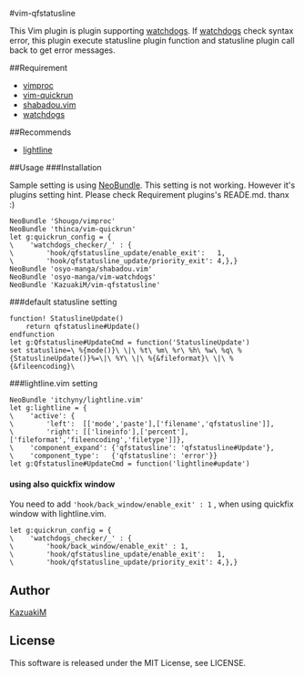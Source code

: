 #vim-qfstatusline

This Vim plugin is plugin supporting [watchdogs](https://github.com/osyo-manga/vim-watchdogs).
If [watchdogs](https://github.com/osyo-manga/vim-watchdogs) check syntax error,
this plugin execute statusline plugin function and statusline plugin call back to get error messages.

##Requirement

* [vimproc](https://github.com/Shougo/vimproc)
* [vim-quickrun](https://github.com/thinca/vim-quickrun)
* [shabadou.vim](https://github.com/osyo-manga/shabadou.vim)
* [watchdogs](https://github.com/osyo-manga/vim-watchdogs)

##Recommends

* [lightline](https://github.com/itchyny/lightline.vim)

##Usage
###Installation

Sample setting is using [NeoBundle](https://github.com/Shougo/neobundle.vim).
This setting is not working. However it's plugins setting hint.
Please check Requirement plugins's READE.md. thanx :)

```vim
NeoBundle 'Shougo/vimproc'
NeoBundle 'thinca/vim-quickrun'
let g:quickrun_config = {
\    'watchdogs_checker/_' : {
\        'hook/qfstatusline_update/enable_exit':   1,
\        'hook/qfstatusline_update/priority_exit': 4,},}
NeoBundle 'osyo-manga/shabadou.vim'
NeoBundle 'osyo-manga/vim-watchdogs'
NeoBundle 'KazuakiM/vim-qfstatusline'
```

###default statusline setting

```vim
function! StatuslineUpdate()
    return qfstatusline#Update()
endfunction
let g:Qfstatusline#UpdateCmd = function('StatuslineUpdate')
set statusline=\ %{mode()}\ \|\ %t\ %m\ %r\ %h\ %w\ %q\ %{StatuslineUpdate()}%=\|\ %Y\ \|\ %{&fileformat}\ \|\ %{&fileencoding}\
```

###lightline.vim setting

```vim
NeoBundle 'itchyny/lightline.vim'
let g:lightline = {
\    'active': {
\        'left':  [['mode','paste'],['filename','qfstatusline']],
\        'right': [['lineinfo'],['percent'],['fileformat','fileencoding','filetype']]},
\    'component_expand': {'qfstatusline': 'qfstatusline#Update'},
\    'component_type':   {'qfstatusline': 'error'}}
let g:Qfstatusline#UpdateCmd = function('lightline#update')
```

#### using also quickfix window
You need to add `'hook/back_window/enable_exit' : 1` , when using quickfix window with lightline.vim.

```vim
let g:quickrun_config = {
\    'watchdogs_checker/_' : {
\        'hook/back_window/enable_exit' : 1,
\        'hook/qfstatusline_update/enable_exit':   1,
\        'hook/qfstatusline_update/priority_exit': 4,},}
```

## Author

[KazuakiM](https://github.com/KazuakiM/)

## License

This software is released under the MIT License, see LICENSE.

